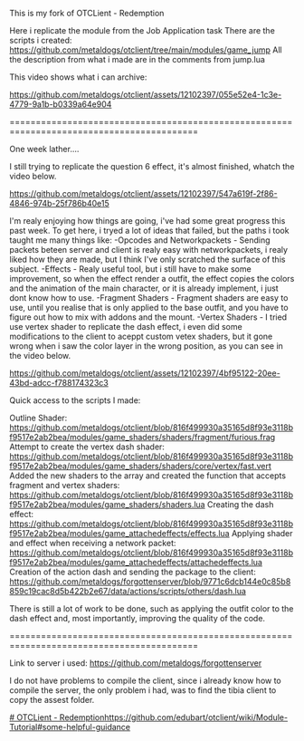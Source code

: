 This is my fork of OTCLient - Redemption 

Here i replicate the module from the Job Application task
There are the scripts i created: https://github.com/metaldogs/otclient/tree/main/modules/game_jump
All the description from what i made are in the comments from jump.lua

This video shows what i can archive:

https://github.com/metaldogs/otclient/assets/12102397/055e52e4-1c3e-4779-9a1b-b0339a64e904

==========================================================================================

One week lather....

I still trying to replicate the question 6 effect, it's almost finished, whatch the video below.



https://github.com/metaldogs/otclient/assets/12102397/547a619f-2f86-4846-974b-25f786b40e15


I'm realy enjoying how things are going, i've had some great progress this past week. To get here, i tryed a lot of ideas that failed, but the paths i took taught me many things like:
-Opcodes and Networkpackets - Sending packets beteen server and client is realy easy with networkpackets, i realy liked how they are made, but I think I've only scratched the surface of this subject.
-Effects - Realy useful tool, but i still have to make some improvement, so when the effect render a outfit, the effect copies the colors and the animation of the main character, or it is already implement, i just dont know how to use.
-Fragment Shaders - Fragment shaders are easy to use, until you realise that is only applied to the base outfit, and you have to figure out how to mix with addons and the mount.
-Vertex Shaders - I tried use vertex shader to replicate the dash effect, i even did some modifications to the client to aceppt custom vetex shaders, but it gone wrong when i saw the color layer in the wrong position, as you can see in the video below.




https://github.com/metaldogs/otclient/assets/12102397/4bf95122-20ee-43bd-adcc-f788174323c3



Quick access to the scripts I made:

Outline Shader: https://github.com/metaldogs/otclient/blob/816f499930a35165d8f93e3118bf9517e2ab2bea/modules/game_shaders/shaders/fragment/furious.frag
Attempt to create the vertex dash shader: https://github.com/metaldogs/otclient/blob/816f499930a35165d8f93e3118bf9517e2ab2bea/modules/game_shaders/shaders/core/vertex/fast.vert
Added the new shaders to the array and created the function that accepts fragment and vertex shaders: https://github.com/metaldogs/otclient/blob/816f499930a35165d8f93e3118bf9517e2ab2bea/modules/game_shaders/shaders.lua
Creating the dash effect: https://github.com/metaldogs/otclient/blob/816f499930a35165d8f93e3118bf9517e2ab2bea/modules/game_attachedeffects/effects.lua
Applying shader and effect when receiving a network packet: https://github.com/metaldogs/otclient/blob/816f499930a35165d8f93e3118bf9517e2ab2bea/modules/game_attachedeffects/attachedeffects.lua
Creation of the action dash and sending the package to the client: https://github.com/metaldogs/forgottenserver/blob/9771c6dcb144e0c85b8859c19cac8d5b422b2e67/data/actions/scripts/others/dash.lua

There is still a lot of work to be done, such as applying the outfit color to the dash effect and, most importantly, improving the quality of the code.


==========================================================================================

Link to server i used: https://github.com/metaldogs/forgottenserver

I do not have problems to compile the client, since i already know how to compile the server,
the only problem i had, was to find the tibia client to copy the assest folder.

[# OTCLient - Redemption](https://github.com/edubart/otclient/wiki/Module-Tutorial#some-helpful-guidance)https://github.com/edubart/otclient/wiki/Module-Tutorial#some-helpful-guidance
